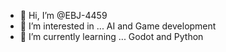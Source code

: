 - 👋 Hi, I’m @EBJ-4459
- 👀 I’m interested in ... AI and Game development
- 🌱 I’m currently learning ... Godot and Python


<!---
EBJ-4459/EBJ-4459 is a ✨ special ✨ repository because its `README.md` (this file) appears on your GitHub profile.
You can click the Preview link to take a look at your changes.
--->
